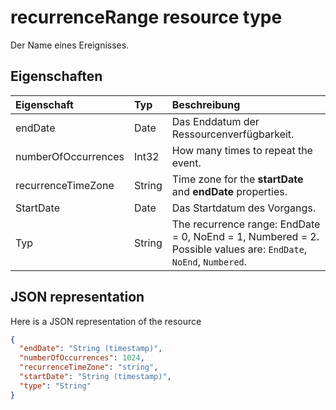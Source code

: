 # <a name="recurrencerange-resource-type"></a>recurrenceRange resource type

Der Name eines Ereignisses.

## <a name="properties"></a>Eigenschaften

| Eigenschaft     | Typ   |Beschreibung|
|:---------------|:--------|:----------|
|endDate|Date|Das Enddatum der Ressourcenverfügbarkeit.|
|numberOfOccurrences|Int32|How many times to repeat the event.|
|recurrenceTimeZone|String |Time zone for the **startDate** and **endDate** properties. | 
|StartDate|Date|Das Startdatum des Vorgangs.|
|Typ|String|The recurrence range: EndDate = 0, NoEnd = 1, Numbered = 2. Possible values are: `EndDate`, `NoEnd`, `Numbered`.||


## <a name="json-representation"></a>JSON representation

Here is a JSON representation of the resource

<!-- {
  "blockType": "resource",
  "optionalProperties": [

  ],
  "@odata.type": "microsoft.graph.recurrencerange"
}-->

```json
{
  "endDate": "String (timestamp)",
  "numberOfOccurrences": 1024,
  "recurrenceTimeZone": "string",
  "startDate": "String (timestamp)",
  "type": "String"
}

```

<!-- uuid: 8fcb5dbc-d5aa-4681-8e31-b001d5168d79
2015-10-25 14:57:30 UTC -->
<!-- {
  "type": "#page.annotation",
  "description": "recurrenceRange resource",
  "keywords": "",
  "section": "documentation",
  "tocPath": ""
}-->
